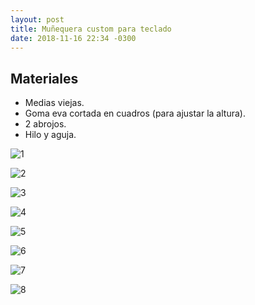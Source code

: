 ```yaml
---
layout: post
title: Muñequera custom para teclado
date: 2018-11-16 22:34 -0300
---
```


## Materiales

* Medias viejas.
* Goma eva cortada en cuadros (para ajustar la altura).
* 2 abrojos.
* Hilo y aguja.

![1](/assets/muñequera/1.jpeg)

![2](/assets/muñequera/2.jpeg)

![3](/assets/muñequera/3.jpeg)

![4](/assets/muñequera/4.jpeg)

![5](/assets/muñequera/5.jpeg)

![6](/assets/muñequera/6.jpeg)

![7](/assets/muñequera/7.jpeg)

![8](/assets/muñequera/8.jpeg)
